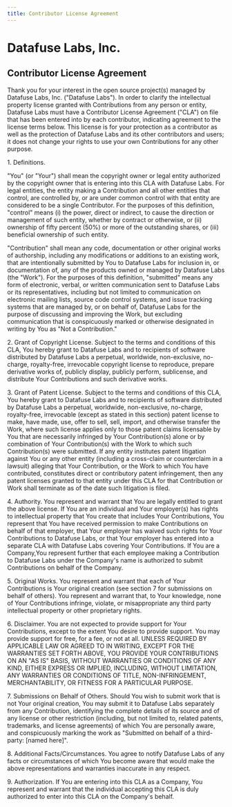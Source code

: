 ```yaml
---
title: Contributor License Agreement
---
```


# Datafuse Labs, Inc.

## Contributor License Agreement

Thank you for your interest in the open source project(s) managed by Datafuse Labs, Inc. ("Datafuse Labs"). In order to clarify the intellectual property license granted with Contributions from any person or entity, Datafuse Labs must have a Contributor License Agreement ("CLA") on file that has been entered into by each contributor, indicating agreement to the license terms below. This license is for your protection as a contributor as well as the protection of Datafuse Labs and its other contributors and users; it does not change your rights to use your own Contributions for any other purpose.

1\. Definitions.

"You" (or "Your") shall mean the copyright owner or legal entity  authorized by the copyright owner that is entering into this CLA  with Datafuse Labs. For legal entities, the entity making a  Contribution and all other entities that control, are controlled by, or are under common control with that entity are considered to be a single Contributor. For the purposes of this definition, "control" means (i) the power, direct or indirect, to cause the  direction or management of such entity, whether by contract or  otherwise, or (ii) ownership of fifty percent (50%) or more of the outstanding shares, or (iii) beneficial ownership of such entity.

"Contribution" shall mean any code, documentation or other original works of authorship,  including any modifications or additions to an existing work, that are intentionally submitted by You to Datafuse Labs for inclusion in, or documentation of, any of the products owned or managed by Datafuse Labs (the "Work"). For the purposes of this definition, "submitted" means any form of electronic, verbal, or written  communication sent to Datafuse Labs or its representatives,  including but not limited to communication on electronic mailing  lists, source code control systems, and issue tracking systems that  are managed by, or on behalf of, Datafuse Labs for the purpose of  discussing and improving the Work, but excluding communication that is conspicuously marked or otherwise designated in writing by You  as "Not a Contribution."

2\. Grant of Copyright License. Subject to the terms and conditions of this CLA, You hereby grant to Datafuse Labs and to  recipients of software distributed by Datafuse Labs a perpetual,  worldwide, non-exclusive, no-charge, royalty-free, irrevocable  copyright license to reproduce, prepare derivative works of,  publicly display, publicly perform, sublicense, and distribute Your  Contributions and such derivative works.

3\. Grant of Patent License. Subject to the terms and conditions of  this CLA, You hereby grant to Datafuse Labs and to  recipients of software distributed by Datafuse Labs a perpetual,  worldwide, non-exclusive, no-charge, royalty-free, irrevocable  (except as stated in this section) patent license to make, have  made, use, offer to sell, sell, import, and otherwise transfer the  Work, where such license applies only to those patent claims  licensable by You that are necessarily infringed by Your  Contribution(s) alone or by combination of Your Contribution(s)  with the Work to which such Contribution(s) were submitted. If any  entity institutes patent litigation against You or any other entity  (including a cross-claim or counterclaim in a lawsuit) alleging that Your Contribution, or the Work to which You have contributed, constitutes direct or contributory patent infringement, then any  patent licenses granted to that entity under this CLA for  that Contribution or Work shall terminate as of the date such litigation is filed.

4\. Authority. You represent and warrant that You are legally entitled to grant the above license. If You are an individual and Your employer(s) has rights to intellectual property that You create that includes Your Contributions, You represent that You have received permission to make Contributions on behalf of that employer, that Your employer has waived such rights for Your Contributions to Datafuse Labs, or that Your employer has entered into a separate CLA with Datafuse Labs covering Your Contributions. If You are a Company,You represent further that each employee making a Contribution to Datafuse Labs under the Company's name is authorized to submit Contributions on behalf of the Company.

5\. Original Works. You represent and warrant that each of Your Contributions is Your original creation (see section 7 for submissions on behalf of others). You represent and warrant that, to Your knowledge, none of Your Contributions infringe, violate, or misappropriate any third party intellectual property or other proprietary rights.

6\. Disclaimer. You are not expected to provide support for Your Contributions,  except to the extent You desire to provide support. You may provide  support for free, for a fee, or not at all. UNLESS REQUIRED BY  APPLICABLE LAW OR AGREED TO IN WRITING, EXCEPT FOR THE WARRANTIES SET FORTH ABOVE, YOU PROVIDE YOUR  CONTRIBUTIONS ON AN "AS IS" BASIS, WITHOUT WARRANTIES OR CONDITIONS  OF ANY KIND, EITHER EXPRESS OR IMPLIED, INCLUDING, WITHOUT  LIMITATION, ANY WARRANTIES OR CONDITIONS OF TITLE, NON-INFRINGEMENT, MERCHANTABILITY, OR FITNESS FOR A PARTICULAR PURPOSE.

7\. Submissions on Behalf of Others. Should You wish to submit work that is not Your original creation,  You may submit it to Datafuse Labs  separately from any Contribution, identifying the complete details of its source and of any license or other restriction (including, but not limited to, related patents, trademarks, and license agreements) of which You are personally aware, and conspicuously marking the work as "Submitted on behalf of a third-party: [named here]".

8\. Additional Facts/Circumstances. You agree to notify Datafuse Labs of any facts or circumstances of which You become aware that would make the above representations and warranties inaccurate in any respect.

9\. Authorization. If You are entering into this CLA as a Company, You represent and warrant that the individual accepting this CLA is duly authorized to enter into this CLA on the Company's behalf.
